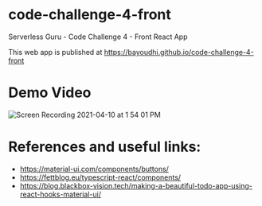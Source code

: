 # code-challenge-4-front

Serverless Guru - Code Challenge 4 - Front React App

This web app is published at https://bayoudhi.github.io/code-challenge-4-front

# Demo Video
![Screen Recording 2021-04-10 at 1 54 01 PM](https://user-images.githubusercontent.com/3085156/114270674-a6453700-9a05-11eb-8e7b-db7645ae87c6.gif)



# References and useful links:

- https://material-ui.com/components/buttons/
- https://fettblog.eu/typescript-react/components/
- https://blog.blackbox-vision.tech/making-a-beautiful-todo-app-using-react-hooks-material-ui/
